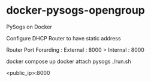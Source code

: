 # docker-pysogs-opengroup

PySogs on Docker

Configure DHCP Router to have static address

Router Port Forarding : 
  External : 8000 > Internal : 8000

docker compose up
docker attach pysogs
./run.sh

<public_ip>:8000

